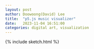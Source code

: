```yaml
---
layout: post
author: Doowoong(David) Lee
title:  "p5.js music visualizer"
date:   2023-11-04 16:51:00
categories: digital art, visualization
---
```


{% include sketch.html %}


